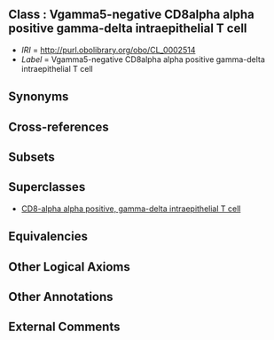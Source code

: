 
## Class : Vgamma5-negative CD8alpha alpha positive gamma-delta intraepithelial T cell

 * *IRI* = http://purl.obolibrary.org/obo/CL_0002514
 * *Label* = Vgamma5-negative CD8alpha alpha positive gamma-delta intraepithelial T cell

## Synonyms


## Cross-references


## Subsets


## Superclasses

 * [CD8-alpha alpha positive, gamma-delta intraepithelial T cell](../../CL/02/CL_0000802.md)

## Equivalencies


## Other Logical Axioms


## Other Annotations


## External Comments

